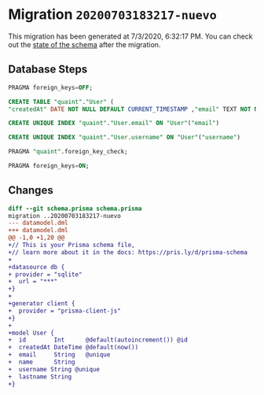 # Migration `20200703183217-nuevo`

This migration has been generated at 7/3/2020, 6:32:17 PM.
You can check out the [state of the schema](./schema.prisma) after the migration.

## Database Steps

```sql
PRAGMA foreign_keys=OFF;

CREATE TABLE "quaint"."User" (
"createdAt" DATE NOT NULL DEFAULT CURRENT_TIMESTAMP ,"email" TEXT NOT NULL  ,"id" INTEGER NOT NULL  PRIMARY KEY AUTOINCREMENT,"lastname" TEXT NOT NULL  ,"name" TEXT NOT NULL  ,"username" TEXT NOT NULL  )

CREATE UNIQUE INDEX "quaint"."User.email" ON "User"("email")

CREATE UNIQUE INDEX "quaint"."User.username" ON "User"("username")

PRAGMA "quaint".foreign_key_check;

PRAGMA foreign_keys=ON;
```

## Changes

```diff
diff --git schema.prisma schema.prisma
migration ..20200703183217-nuevo
--- datamodel.dml
+++ datamodel.dml
@@ -1,0 +1,20 @@
+// This is your Prisma schema file,
+// learn more about it in the docs: https://pris.ly/d/prisma-schema
+
+datasource db {
+ provider = "sqlite"
+  url = "***"
+}
+
+generator client {
+  provider = "prisma-client-js"
+}
+
+model User {
+  id        Int      @default(autoincrement()) @id
+  createdAt DateTime @default(now())
+  email     String   @unique
+  name      String
+  username String @unique
+  lastname String
+}
```


